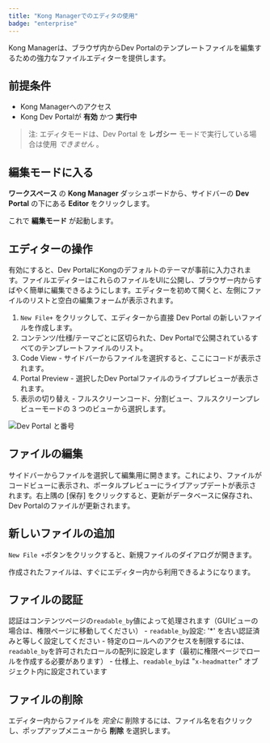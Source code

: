 ```yaml
---
title: "Kong Managerでのエディタの使用"
badge: "enterprise"
---
```

Kong Managerは、ブラウザ内からDev Portalのテンプレートファイルを編集するための強力なファイルエディターを提供します。

前提条件
----

* Kong Managerへのアクセス
* Kong Dev Portalが **有効** かつ **実行中** 
> 
> 注: エディタモードは、Dev Portal を **レガシー** モードで実行している場合は使用 *できません* 。

編集モードに入る
--------

**ワークスペース** の **Kong Manager** ダッシュボードから、サイドバーの **Dev Portal** の下にある **Editor** をクリックします。

これで **編集モード** が起動します。

エディターの操作
--------

有効にすると、Dev PortalにKongのデフォルトのテーマが事前に入力されます。ファイルエディターはこれらのファイルをUIに公開し、ブラウザー内からすばやく簡単に編集できるようにします。エディターを初めて開くと、左側にファイルのリストと空白の編集フォームが表示されます。

1. `New File+` をクリックして、エディターから直接 Dev Portal の新しいファイルを作成します。
2. コンテンツ/仕様/テーマごとに区切られた、Dev Portalで公開されているすべてのテンプレートファイルのリスト。
3. Code View \- サイドバーからファイルを選択すると、ここにコードが表示されます。
4. Portal Preview \- 選択したDev Portalファイルのライブプレビューが表示されます。
5. 表示の切り替え \- フルスクリーンコード、分割ビュー、フルスクリーンプレビューモードの 3 つのビューから選択します。

![Dev Portal と番号](/assets/images/products/gateway/dev-portal/editor-mode-numbered.png)

ファイルの編集
-------

サイドバーからファイルを選択して編集用に開きます。これにより、ファイルがコードビューに表示され、ポータルプレビューにライブアップデートが表示されます。右上隅の \[保存\] をクリックすると、更新がデータベースに保存され、Dev Portalのファイルが更新されます。

新しいファイルの追加
----------

`New File +`ボタンをクリックすると、新規ファイルのダイアログが開きます。

作成されたファイルは、すぐにエディター内から利用できるようになります。

ファイルの認証
-------

認証はコンテンツページの`readable_by`値によって処理されます（GUIビューの場合は、権限ページに移動してください）
\- `readable_by`設定: '\*' を古い認証済みと等しく設定してください
\- 特定のロールへのアクセスを制限するには、`readable_by`を許可されたロールの配列に設定します（最初に権限ページでロールを作成する必要があります）
\- 仕様上、`readable_by`は "`x-headmatter`" オブジェクト内に設定されています

ファイルの削除
-------

エディター内からファイルを *完全に* 削除するには、ファイル名を右クリックし、ポップアップメニューから **削除** を選択します。

